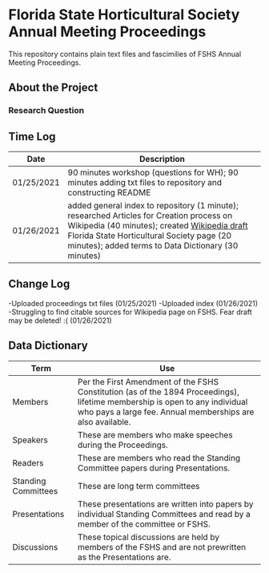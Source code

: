 # Florida State Horticultural Society Annual Meeting Proceedings
 This repository contains plain text files and fascimilies of FSHS Annual Meeting Proceedings.

## About the Project

### Research Question

## Time Log
| Date | Description |
| ------- | --------- |
| 01/25/2021 | 90 minutes workshop (questions for WH); 90 minutes adding txt files to repository and constructing README
| 01/26/2021 | added general index to repository (1 minute); researched Articles for Creation process on Wikipedia (40 minutes); created [Wikipedia draft](https://en.wikipedia.org/wiki/Draft:Florida_State_Horticultural_Society) Florida State Horticultural Society page (20 minutes); added terms to Data Dictionary (30 minutes)

## Change Log
-Uploaded proceedings txt files (01/25/2021)
-Uploaded index (01/26/2021)
-Struggling to find citable sources for Wikipedia page on FSHS. Fear draft may be deleted! :( (01/26/2021)

## Data Dictionary
| Term | Use    |
| --------- | -------- |
| Members | Per the First Amendment of the FSHS Constitution (as of the 1894 Proceedings), lifetime membership is open to any individual who pays a large fee. Annual memberships are also available. |
| Speakers | These are members who make speeches during the Proceedings. |
Readers | These are members who read the Standing Committee papers during Presentations.
| Standing Committees | These are long term committees |
| Presentations | These presentations are written into papers by individual Standing Committees and read by a member of the committee or FSHS. |
| Discussions | These topical discussions are held by members of the FSHS and are not prewritten as the Presentations are. |
